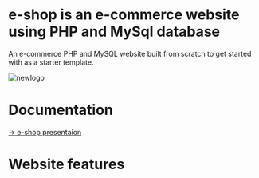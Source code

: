# e-shop is an e-commerce website using PHP and MySql database
An e-commerce PHP and MySQL website built from scratch to get started with as a starter template.

![newlogo](https://github.com/kartheek-v/e-shop/assets/144913141/11ae1525-c7e2-4b06-b2a3-b3885562b67a)

# Documentation
[-> e-shop presentaion](https://github.com/kartheek-v/e-shop/files/12597484/e-SHOP.pptx)

# Website features


